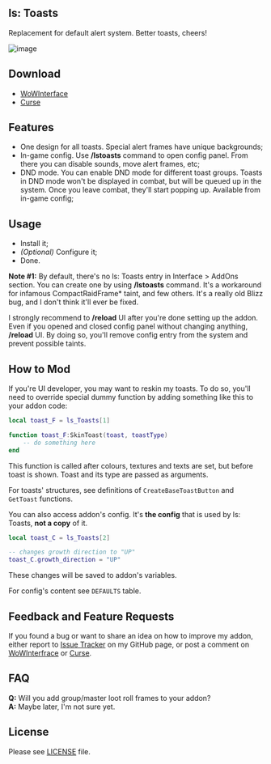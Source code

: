 ## ls: Toasts
Replacement for default alert system. Better toasts, cheers!

![image](http://i.imgur.com/PvzX6VF.gif)

## Download
- [WoWInterface](http://www.wowinterface.com/downloads/info24123.html)
- [Curse](http://mods.curse.com/addons/wow/ls-toasts)

## Features
- One design for all toasts. Special alert frames have unique backgrounds;
- In-game config. Use **/lstoasts** command to open config panel. From there you can disable sounds, move alert frames, etc;
- DND mode. You can enable DND mode for different toast groups. Toasts in DND mode won't be displayed in combat, but will be queued up in the system. Once you leave combat, they'll start popping up. Available from in-game config;

## Usage
- Install it;
- _(Optional)_ Configure it;
- Done.

**Note #1:** By default, there's no ls: Toasts entry in Interface > AddOns section. You can create one by using **/lstoasts** command. It's a workaround for infamous CompactRaidFrame* taint, and few others. It's a really old Blizz bug, and I don't think it'll ever be fixed.

I strongly recommend to **/reload** UI after you're done setting up the addon. Even if you opened and closed config panel without changing anything, **/reload** UI. By doing so, you'll remove config entry from the system and prevent possible taints.

## How to Mod
If you're UI developer, you may want to reskin my toasts. To do so, you'll need to override special dummy function by adding something like this to your addon code:

```Lua
local toast_F = ls_Toasts[1]

function toast_F:SkinToast(toast, toastType)
	-- do something here
end
```

This function is called after colours, textures and texts are set, but before toast is shown. Toast and its type are passed as arguments.

For toasts' structures, see definitions of `CreateBaseToastButton` and `GetToast` functions.

You can also access addon's config. It's **the config** that is used by ls: Toasts, **not a copy** of it.

```Lua
local toast_C = ls_Toasts[2]

-- changes growth direction to "UP"
toast_C.growth_direction = "UP"
```

These changes will be saved to addon's variables.

For config's content see `DEFAULTS` table.

## Feedback and Feature Requests
If you found a bug or want to share an idea on how to improve my addon, either report to [Issue Tracker](https://github.com/ls-/ls_Toasts/issues) on my GitHub page, or post a comment on [WoWInterfrace](http://www.wowinterface.com/downloads/info24123.html#comments) or [Curse](http://mods.curse.com/addons/wow/ls-toasts#comments).

## FAQ
**Q:** Will you add group/master loot roll frames to your addon?<br/>
**A:** Maybe later, I'm not sure yet.

## License
Please see [LICENSE](https://github.com/ls-/ls_Toasts/blob/master/LICENSE.txt) file.
